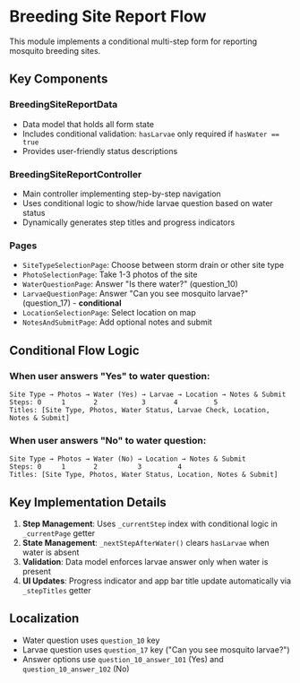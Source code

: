 # Breeding Site Report Flow

This module implements a conditional multi-step form for reporting mosquito breeding sites.

## Key Components

### BreedingSiteReportData
- Data model that holds all form state
- Includes conditional validation: `hasLarvae` only required if `hasWater == true`
- Provides user-friendly status descriptions

### BreedingSiteReportController  
- Main controller implementing step-by-step navigation
- Uses conditional logic to show/hide larvae question based on water status
- Dynamically generates step titles and progress indicators

### Pages
- `SiteTypeSelectionPage`: Choose between storm drain or other site type
- `PhotoSelectionPage`: Take 1-3 photos of the site
- `WaterQuestionPage`: Answer "Is there water?" (question_10)
- `LarvaeQuestionPage`: Answer "Can you see mosquito larvae?" (question_17) - **conditional**
- `LocationSelectionPage`: Select location on map
- `NotesAndSubmitPage`: Add optional notes and submit

## Conditional Flow Logic

### When user answers "Yes" to water question:
```
Site Type → Photos → Water (Yes) → Larvae → Location → Notes & Submit
Steps: 0     1       2           3       4         5
Titles: [Site Type, Photos, Water Status, Larvae Check, Location, Notes & Submit]
```

### When user answers "No" to water question:  
```
Site Type → Photos → Water (No) → Location → Notes & Submit
Steps: 0     1       2          3         4
Titles: [Site Type, Photos, Water Status, Location, Notes & Submit]
```

## Key Implementation Details

1. **Step Management**: Uses `_currentStep` index with conditional logic in `_currentPage` getter
2. **State Management**: `_nextStepAfterWater()` clears `hasLarvae` when water is absent
3. **Validation**: Data model enforces larvae answer only when water is present
4. **UI Updates**: Progress indicator and app bar title update automatically via `_stepTitles` getter

## Localization

- Water question uses `question_10` key
- Larvae question uses `question_17` key ("Can you see mosquito larvae?")
- Answer options use `question_10_answer_101` (Yes) and `question_10_answer_102` (No)
